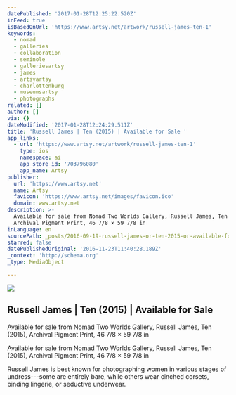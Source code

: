 ```yaml
---
datePublished: '2017-01-28T12:25:22.520Z'
inFeed: true
isBasedOnUrl: 'https://www.artsy.net/artwork/russell-james-ten-1'
keywords:
  - nomad
  - galleries
  - collaboration
  - seminole
  - galleriesartsy
  - james
  - artsyartsy
  - charlottenburg
  - museumsartsy
  - photographs
related: []
author: []
via: {}
dateModified: '2017-01-28T12:24:29.511Z'
title: 'Russell James | Ten (2015) | Available for Sale '
app_links:
  - url: 'https://www.artsy.net/artwork/russell-james-ten-1'
    type: ios
    namespace: ai
    app_store_id: '703796080'
    app_name: Artsy
publisher:
  url: 'https://www.artsy.net'
  name: Artsy
  favicon: 'https://www.artsy.net/images/favicon.ico'
  domain: www.artsy.net
description: >-
  Available for sale from Nomad Two Worlds Gallery, Russell James, Ten (2015),
  Archival Pigment Print, 46 7/8 × 59 7/8 in
inLanguage: en
sourcePath: _posts/2016-09-19-russell-james-or-ten-2015-or-available-for-sale.md
starred: false
datePublishedOriginal: '2016-11-23T11:40:28.189Z'
_context: 'http://schema.org'
_type: MediaObject

---
```

<article style=""><img src="https://d7hftxdivxxvm.cloudfront.net/?resize_to=fit&amp;width=640&amp;height=447&amp;quality=95&amp;src=https%3A%2F%2Fd32dm0rphc51dk.cloudfront.net%2FIhUCwD8Maj5maAXwujSWkg%2Flarge.jpg" /><h1>Russell James | Ten (2015) | Available for Sale </h1><p>Available for sale from Nomad Two Worlds Gallery, Russell James, Ten (2015), Archival Pigment Print, 46 7/8 × 59 7/8 in</p></article>

Available for sale from Nomad Two Worlds Gallery, Russell James, Ten (2015), Archival Pigment Print, 46 7/8 × 59 7/8 in

Russell James is best known for photographing women in various stages of undress---some are entirely bare, while others wear cinched corsets, binding lingerie, or seductive underwear.